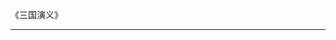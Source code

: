 《三国演义》




---------------------------------------------------------------------------------------------------------------------
